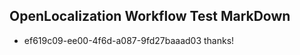 ## OpenLocalization Workflow Test MarkDown
* ef619c09-ee00-4f6d-a087-9fd27baaad03 thanks!

<!--HONumber=Aug16_HO1-->



